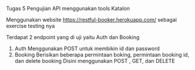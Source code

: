 Tugas 5 Pengujian API menggunakan tools Katalon

Menggunakan website https://restful-booker.herokuapp.com/ sebagai exercise testing nya

Terdapat 2 endpoint yang di uji yaitu Auth dan Booking

  1. Auth
     Menggunakan POST untuk membikin id dan password
  2. Booking
     Berisikan beberapa permintaan boking, permintaan booking id, dan delete booking
     Disini menggunakan POST , GET, dan DELETE 
